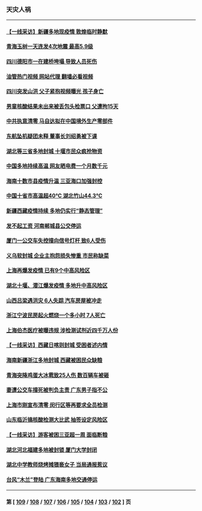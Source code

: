 ### 天灾人祸
---
#### [【一线采访】新疆多地现疫情 敦煌临时静默](../../pages/ncid280/n13802256.md?08142045) 
#### [青海玉树一天连发4次地震 最高5.9级](../../pages/ncid280/n13802339.md?08142045) 
#### [四川德阳市一在建桥垮塌 导致人员死伤](../../pages/ncid280/n13802325.md?08142045) 
#### [油管热门视频 网站代理 翻墙必看视频](http://209.222.30.114:81/youtube.html?08142045)
#### [四川突发山洪 父子紧抱视频曝光 孩子身亡](../../pages/ncid280/n13802145.md?08142045) 
#### [男童核酸结果未出来被丢包头检票口 父遭拘15天](../../pages/ncid280/n13802098.md?08142045) 
#### [中共执意清零 马自达拟在中国境外生产零部件](../../pages/ncid280/n13801960.md?08142045) 
#### [东航坠机疑团未释 董事长刘绍勇被下课](../../pages/ncid280/n13801768.md?08142045) 
#### [湖北等三省多地封城 十堰市民众疯抢物资](../../pages/ncid280/n13801734.md?08142045) 
#### [中国多地持续高温 网友晒电费一个月数千元](../../pages/ncid280/n13801760.md?08142045) 
#### [海南十数市县疫情升温 三亚海口加强封控](../../pages/ncid280/n13801700.md?08142045) 
#### [中国十省市高温超40℃ 湖北竹山44.3℃](../../pages/ncid280/n13801536.md?08142045) 
#### [新疆西藏疫情持续 多地仍实行“静态管理”](../../pages/ncid280/n13801663.md?08142045) 
#### [发不起工资 河南郸城县公交停运](../../pages/ncid280/n13801528.md?08142045) 
#### [厦门一公交车失控撞向信号灯杆 致6人受伤](../../pages/ncid280/n13800863.md?08142045) 
#### [义乌软封城 企业主抱怨损失惨重 市民称缺菜](../../pages/ncid280/n13800916.md?08142045) 
#### [上海再爆发疫情 已有9个中高风险区](../../pages/ncid280/n13800834.md?08142045) 
#### [湖北十堰、潜江爆发疫情 多地升中高风险区](../../pages/ncid280/n13800790.md?08142045) 
#### [山西吕梁遇洪灾 6人失踪 汽车房屋被冲走](../../pages/ncid280/n13800703.md?08142045) 
#### [浙江宁波民房起火燃烧一个多小时 7人死亡](../../pages/ncid280/n13800651.md?08142045) 
#### [上海伯杰医疗被曝违规 涉检测试剂近四千万人份](../../pages/ncid280/n13800572.md?08142045) 
#### [【一线采访】西藏日喀则封城 受困者述内情](../../pages/ncid280/n13800282.md?08142045) 
#### [海南新疆浙江多地封城 西藏被困民众缺粮](../../pages/ncid280/n13800075.md?08142045) 
#### [青海突降鸡蛋大冰雹致25人伤 数百辆车被砸](../../pages/ncid280/n13800006.md?08142045) 
#### [妻遭公交车撞死被判负主责 广东男子指不公](../../pages/ncid280/n13800032.md?08142045) 
#### [上海市刚宣布清零 闵行区等再要求全员检测](../../pages/ncid280/n13799959.md?08142045) 
#### [山东临沂搞核酸检测大比武 抽签设定风险区](../../pages/ncid280/n13799924.md?08142045) 
#### [【一线采访】游客被困三亚超一周 面临断粮](../../pages/ncid280/n13799624.md?08142045) 
#### [湖北河北福建多地被封锁 厦门大学封闭](../../pages/ncid280/n13799527.md?08142045) 
#### [湖北中学教师烧烤摊猥亵女子 当局通报惹议](../../pages/ncid280/n13799580.md?08142045) 
#### [台风“木兰”登陆 广东海南多地交通停运](../../pages/ncid280/n13799396.md?08142045) 

---
#### 第 [ [109](./109.md?08142045) / [108](./108.md?08142045) / [107](./107.md?08142045) / [106](./106.md?08142045) / [105](./105.md?08142045) / [104](./104.md?08142045) / [103](./103.md?08142045) / [102](./102.md?08142045) ] 页
